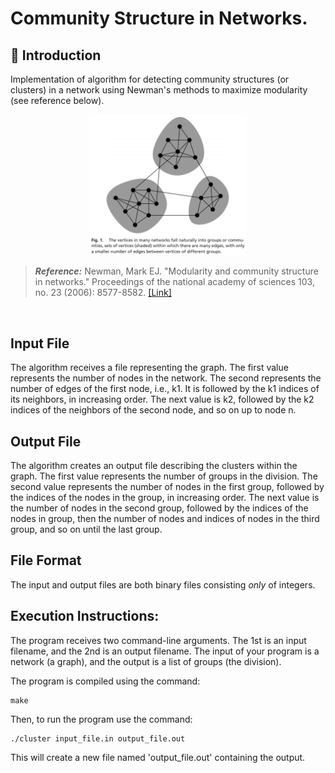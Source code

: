 # Community Structure in Networks.

## :page_with_curl: Introduction
Implementation of algorithm for detecting community structures (or clusters) in a network using Newman's methods to maximize modularity (see reference below).

<p align="center">
  <img src="community_structure.PNG" width="50%" height="50%">
</p>

> **_Reference:_**
Newman, Mark EJ. "Modularity and community structure in networks." Proceedings of the national academy of sciences 103, no. 23 (2006): 8577-8582. [[Link]](https://www.pnas.org/content/103/23/8577.short)

<br />

## Input File
The algorithm receives a file representing the graph.
The first value represents the number of nodes in the network. 
The second represents the number of edges of the first node, i.e., k1. It is followed by the k1 indices of its neighbors, in increasing order. 
The next value is k2, followed by the k2 indices of the neighbors of the second node, and so on up to node n.

## Output File
The algorithm creates an output file describing the clusters within the graph.
The first value represents the number of groups in the division.
The second value represents the number of nodes in the first group, followed by the indices of the nodes in the group, in increasing order.
The next value is the number of nodes in the second group, followed by the indices of the nodes in group, then the number of nodes and indices of nodes in the third group, and so on until the last group.

## File Format
The input and output files are both binary files consisting *only* of integers.

## Execution Instructions:
The program receives two command-line arguments. The 1st is an input filename, and the 2nd is an output filename. The input of your program is a network (a graph), and the output is a list of groups (the division).

The program is compiled using the command:<br />

    make
Then, to run the program use the command:<br />

    ./cluster input_file.in output_file.out
This will create a new file named 'output_file.out' containing the output.




